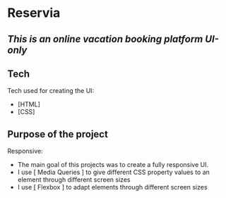 # Reservia

## _This is an online vacation booking platform UI-only_

## Tech

Tech used for creating the UI:
- [HTML] 
- [CSS] 

## Purpose of the project

Responsive:
- The main goal of this projects was to create a fully responsive UI.
- I use [ Media Queries ] to give different CSS property values to an element through different screen sizes
- I use [ Flexbox ] to adapt elements through different screen sizes
